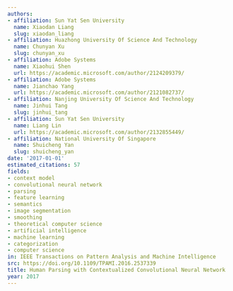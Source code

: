 ```yaml
---
authors:
- affiliation: Sun Yat Sen University
  name: Xiaodan Liang
  slug: xiaodan_liang
- affiliation: Huazhong University Of Science And Technology
  name: Chunyan Xu
  slug: chunyan_xu
- affiliation: Adobe Systems
  name: Xiaohui Shen
  url: https://academic.microsoft.com/author/2124209379/
- affiliation: Adobe Systems
  name: Jianchao Yang
  url: https://academic.microsoft.com/author/2121082737/
- affiliation: Nanjing University Of Science And Technology
  name: Jinhui Tang
  slug: jinhui_tang
- affiliation: Sun Yat Sen University
  name: Liang Lin
  url: https://academic.microsoft.com/author/2132855449/
- affiliation: National University Of Singapore
  name: Shuicheng Yan
  slug: shuicheng_yan
date: '2017-01-01'
estimated_citations: 57
fields:
- context model
- convolutional neural network
- parsing
- feature learning
- semantics
- image segmentation
- smoothing
- theoretical computer science
- artificial intelligence
- machine learning
- categorization
- computer science
in: IEEE Transactions on Pattern Analysis and Machine Intelligence
src: https://doi.org/10.1109/TPAMI.2016.2537339
title: Human Parsing with Contextualized Convolutional Neural Network
year: 2017
---
```

